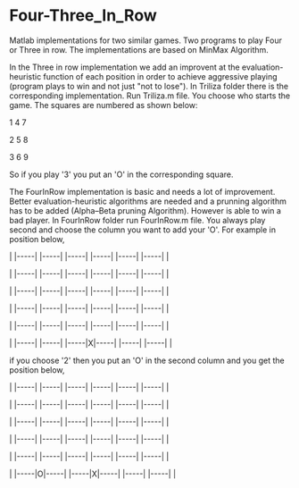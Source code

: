 # Four-Three_In_Row

Matlab implementations for two similar games. Two programs to play Four or Three in row. The implementations are based on MinMax Algorithm. 

In the Three in row implementation we add an improvent at the evaluation-heuristic function of each position in order to achieve aggressive playing (program plays to win and not just "not to lose"). In Triliza folder there is the corresponding implementation. Run Triliza.m file. You choose who starts the game. The squares are numbered as shown below:

1   4   7

2   5   8

3   6   9

So if you play '3' you put an 'O' in the corresponding square. 


The FourInRow implementation is basic and needs a lot of improvement. Better evaluation-heuristic algorithms are needed and a prunning algorithm has to be added (Alpha–Beta pruning Algorithm). However is able to win a bad player. In FourInRow folder run FourInRow.m file. You always play second and choose the column you want to add your 'O'. For example in position below,

| |-----| |-----| |-----| |-----| |-----| |-----| |

| |-----| |-----| |-----| |-----| |-----| |-----| |

| |-----| |-----| |-----| |-----| |-----| |-----| |

| |-----| |-----| |-----| |-----| |-----| |-----| |

| |-----| |-----| |-----| |-----| |-----| |-----| |

| |-----| |-----| |-----|X|-----| |-----| |-----| |


if you choose '2' then you put an 'O' in the second column and you get the position below,

| |-----| |-----| |-----| |-----| |-----| |-----| |

| |-----| |-----| |-----| |-----| |-----| |-----| |

| |-----| |-----| |-----| |-----| |-----| |-----| |

| |-----| |-----| |-----| |-----| |-----| |-----| |

| |-----| |-----| |-----| |-----| |-----| |-----| |

| |-----|O|-----| |-----|X|-----| |-----| |-----| |
